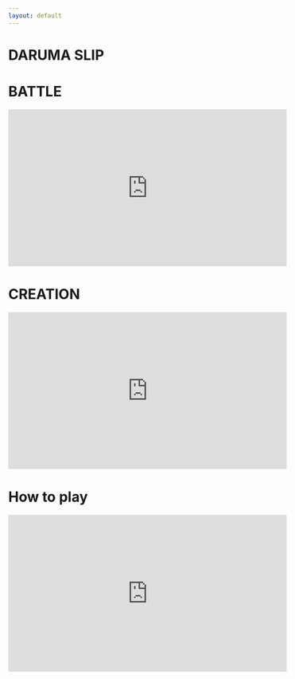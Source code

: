 ```yaml
---
layout: default
--- 
```


# DARUMA SLIP

# BATTLE
<iframe width="560" height="315" src="https://www.youtube.com/embed/Q5ZMGBz8qgI" frameborder="0" allowfullscreen></iframe>

# CREATION
<iframe width="560" height="315" src="https://www.youtube.com/embed/Q5ZMGBz8qgI" frameborder="0" allowfullscreen></iframe>

# How to play
<iframe width="560" height="315" src="https://www.youtube.com/embed/Q5ZMGBz8qgI" frameborder="0" allowfullscreen></iframe>

　